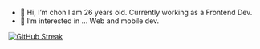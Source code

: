 - 👋 Hi, I’m chon
I am 26 years old. Currently working as a Frontend Dev.
- 👀 I’m interested in ... 
Web and mobile dev.

[![GitHub Streak](https://streak-stats.demolab.com/?user=c-h-o-n&theme=holi-theme&hide_border=true&mode=weekly)](https://git.io/streak-stats)

<!---
c-h-o-n/chon is a ✨ special ✨ repository because its `README.md` (this file) appears on your GitHub profile.
You can click the Preview link to take a look at your changes.
--->
